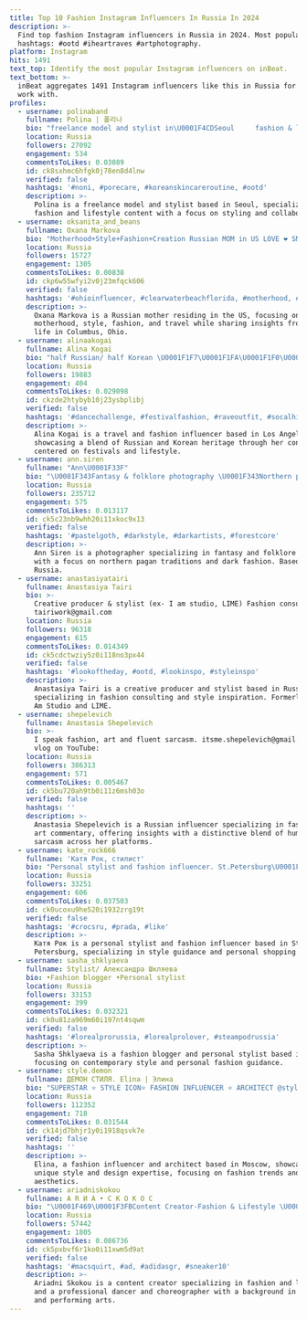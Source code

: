 ```yaml
---
title: Top 10 Fashion Instagram Influencers In Russia In 2024
description: >-
  Find top fashion Instagram influencers in Russia in 2024. Most popular
  hashtags: #ootd #iheartraves #artphotography.
platform: Instagram
hits: 1491
text_top: Identify the most popular Instagram influencers on inBeat.
text_bottom: >-
  inBeat aggregates 1491 Instagram influencers like this in Russia for you to
  work with.
profiles:
  - username: polinaband
    fullname: Polina | 폴리나
    bio: "freelance model and stylist in\U0001F4CDSeoul ㅤㅤ fashion & lifestyle influencer ㅤㅤㅤ모델 • 인플루언서 • 촬영 협찬광고 문의 collab — dm portfolio @polyalee"
    location: Russia
    followers: 27092
    engagement: 534
    commentsToLikes: 0.03089
    id: ck8sxhmc6hfgk0j78en8d4lnw
    verified: false
    hashtags: '#noni, #porecare, #koreanskincareroutine, #ootd'
    description: >-
      Polina is a freelance model and stylist based in Seoul, specializing in
      fashion and lifestyle content with a focus on styling and collaborations.
  - username: oksanita_and_beans
    fullname: Oxana Markova
    bio: "Motherhood+Style+Fashion+Creation Russian MOM in US LOVE ❤️ SMILE \U0001F60A TRAVEL ✈️ COLUMBUS, OHIO"
    location: Russia
    followers: 15727
    engagement: 1305
    commentsToLikes: 0.00838
    id: ckp6w55wfyi2v0j23mfqck606
    verified: false
    hashtags: '#ohioinfluencer, #clearwaterbeachflorida, #motherhood, #lovemyboys'
    description: >-
      Oxana Markova is a Russian mother residing in the US, focusing on
      motherhood, style, fashion, and travel while sharing insights from her
      life in Columbus, Ohio.
  - username: alinaakogai
    fullname: Alina Kogai
    bio: "half Russian/ half Korean \U0001F1F7\U0001F1FA\U0001F1F0\U0001F1F7✨travel, festivals, fashion \U0001F308 \U0001F4CDLos Angeles, CA \U0001F334 Collaborations DM or \U0001F4E9: alinakogaichannel@gmail.com"
    location: Russia
    followers: 19883
    engagement: 404
    commentsToLikes: 0.029098
    id: ckzde2htybyb10j23ysbplibj
    verified: false
    hashtags: '#dancechallenge, #festivalfashion, #raveoutfit, #socalhiking'
    description: >-
      Alina Kogai is a travel and fashion influencer based in Los Angeles,
      showcasing a blend of Russian and Korean heritage through her content
      centered on festivals and lifestyle.
  - username: ann.siren
    fullname: "Ann\U0001F33F"
    bio: "\U0001F343Fantasy & folklore photography \U0001F343Northern pagan tradition \U0001F343Dark fashion Second acc: @green.rosmarin Collab: Direct or nia.5@mail.ru"
    location: Russia
    followers: 235712
    engagement: 575
    commentsToLikes: 0.013117
    id: ck5c23nb9whh20i11xkoc9x13
    verified: false
    hashtags: '#pastelgoth, #darkstyle, #darkartists, #forestcore'
    description: >-
      Ann Siren is a photographer specializing in fantasy and folklore themes,
      with a focus on northern pagan traditions and dark fashion. Based in
      Russia.
  - username: anastasiyatairi
    fullname: Anastasiya Tairi
    bio: >-
      Creative producer & stylist (ex- I am studio, LIME) Fashion consultant
      tairiwork@gmail.com
    location: Russia
    followers: 96318
    engagement: 615
    commentsToLikes: 0.014349
    id: ck5cdctwziy5z0i118no3px44
    verified: false
    hashtags: '#lookoftheday, #ootd, #lookinspo, #styleinspo'
    description: >-
      Anastasiya Tairi is a creative producer and stylist based in Russia,
      specializing in fashion consulting and style inspiration. Formerly with I
      Am Studio and LIME.
  - username: shepelevich
    fullname: Anastasia Shepelevich
    bio: >-
      I speak fashion, art and fluent sarcasm. itsme.shepelevich@gmail.com new
      vlog on YouTube:
    location: Russia
    followers: 386313
    engagement: 571
    commentsToLikes: 0.005467
    id: ck5bu720ah9tb0i11z6msh03o
    verified: false
    hashtags: ''
    description: >-
      Anastasia Shepelevich is a Russian influencer specializing in fashion and
      art commentary, offering insights with a distinctive blend of humor and
      sarcasm across her platforms.
  - username: kate_rock666
    fullname: 'Катя Рок, стилист'
    bio: "Personal stylist and fashion influencer. St.Petersburg\U0001F4CD Я твой персональный стилист и шопер - katerock.ru"
    location: Russia
    followers: 33251
    engagement: 606
    commentsToLikes: 0.037503
    id: ck0ucoxu9he520i1932zrg19t
    verified: false
    hashtags: '#crocsru, #prada, #like'
    description: >-
      Катя Рок is a personal stylist and fashion influencer based in St.
      Petersburg, specializing in style guidance and personal shopping services.
  - username: sasha_shklyaeva
    fullname: Stylist/ Александра Шкляева
    bio: •Fashion blogger •Personal stylist
    location: Russia
    followers: 33153
    engagement: 399
    commentsToLikes: 0.032321
    id: ck0u81za969m60i197nt4sqwm
    verified: false
    hashtags: '#lorealprorussia, #lorealprolover, #steampodrussia'
    description: >-
      Sasha Shklyaeva is a fashion blogger and personal stylist based in Russia,
      focusing on contemporary style and personal fashion guidance.
  - username: style.demon
    fullname: ДЕМОН СТИЛЯ. Elina | Элина
    bio: "SUPERSTAR ⭐️ STYLE ICON⭐️ FASHION INFLUENCER ⭐️ ARCHITECT @styledemon.interiors По вопросам сотрудничества /Collaborations - @pr.styledemon \U0001F4E9 \U0001F4CDMoscow"
    location: Russia
    followers: 112352
    engagement: 718
    commentsToLikes: 0.031544
    id: ck14jd7bhjr1y0i1918qsvk7e
    verified: false
    hashtags: ''
    description: >-
      Elina, a fashion influencer and architect based in Moscow, showcases her
      unique style and design expertise, focusing on fashion trends and interior
      aesthetics.
  - username: ariadniskokou
    fullname: А R И А • С К О К О С
    bio: "\U0001F469\U0001F3FBContent Creator-Fashion & Lifestyle \U0001F90D Professional Dancer-Choreographer \U0001F54ABA n Theatre-Performing Arts \U0001F378 @fantasia.live.official \U0001FA90 Greek-Russian"
    location: Russia
    followers: 57442
    engagement: 1805
    commentsToLikes: 0.086736
    id: ck5pxbvf6r1ko0i11xwm5d9at
    verified: false
    hashtags: '#macsquirt, #ad, #adidasgr, #sneaker10'
    description: >-
      Ariadni Skokou is a content creator specializing in fashion and lifestyle,
      and a professional dancer and choreographer with a background in theatre
      and performing arts.
---
```


